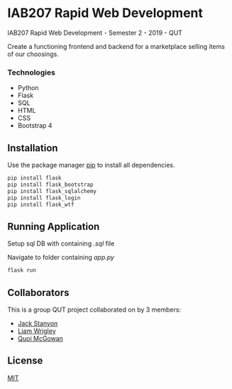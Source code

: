 # IAB207 Rapid Web Development

IAB207 Rapid Web Development - Semester 2 - 2019 - QUT

Create a functioning frontend and backend for a marketplace selling items of our choosings.

### Technologies
 - Python
 - Flask
 - SQL
 - HTML
 - CSS
 - Bootstrap 4

## Installation

Use the package manager [pip](https://pip.pypa.io/en/stable/) to install all dependencies.

```bash
pip install flask
pip install flask_bootstrap
pip install flask_sqlalchemy
pip install flask_login
pip install flask_wtf
```

## Running Application
Setup sql DB with containing *.sql* file

Navigate to folder containing *app.py*
```python
flask run
```

## Collaborators
This is a group QUT project collaborated on by 3 members:

 - [Jack Stanyon](https://github.com/stanyonja/)
 - [Liam Wrigley](https://github.com/liamwrigley/)
 - [Quoi McGowan](https://github.com/quoim)


## License
[MIT](https://choosealicense.com/licenses/mit/)
